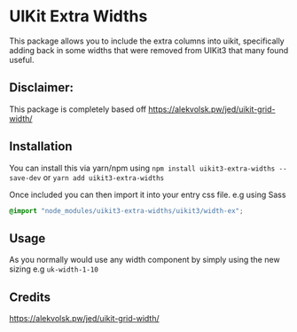 # UIKit Extra Widths
This package allows you to include the extra columns into uikit, specifically adding back in some widths that were removed from UIKit3 that many found useful.

## Disclaimer:
This package is completely based off https://alekvolsk.pw/jed/uikit-grid-width/

## Installation
You can install this via yarn/npm using `npm install uikit3-extra-widths --save-dev` or `yarn add uikit3-extra-widths`

Once included you can then import it into your entry css file. e.g using Sass

```css
@import "node_modules/uikit3-extra-widths/uikit3/width-ex";
```

## Usage
As you normally would use any width component by simply using the new sizing e.g `uk-width-1-10`

## Credits
https://alekvolsk.pw/jed/uikit-grid-width/
